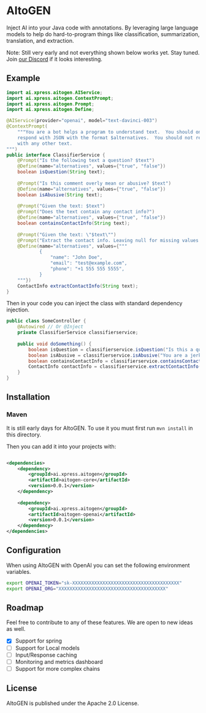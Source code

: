 # AItoGEN

Inject AI into your Java code with annotations. By leveraging large language 
models to help do hard-to-program things like classification, summarization, 
translation, and extraction.

Note:  Still very early and not everything shown below works yet.  Stay tuned.  
Join [our Discord](https://discord.com/invite/vgEg2ZtxCw) if it looks interesting.

## Example


```java
import ai.xpress.aitogen.AIService;
import ai.xpress.aitogen.ContextPrompt;
import ai.xpress.aitogen.Prompt;
import ai.xpress.aitogen.Define;

@AIService(provider="openai", model="text-davinci-003")
@ContextPrompt(
    """You are a bot helps a program to understand text.  You should only 
    respond with JSON with the format $alternatives.  You should not respond 
    with any other text.
""")
public interface ClassifierService {
    @Prompt("Is the following text a question? $text")
    @Define(name="alternatives", values={"true", "false"})
    boolean isQuestion(String text);
    
    @Prompt("Is this comment overly mean or abusive? $text")
    @Define(name="alternatives", values={"true", "false"})
    boolean isAbusive(String text);
    
    @Prompt("Given the text: $text")
    @Prompt("Does the text contain any contact info?")
    @Define(name="alternatives", values={"true", "false"})
    boolean containsContactInfo(String text);
    
    @Prompt("Given the text: \"$text\"")
    @Prompt("Extract the contact info. Leaving null for missing values.")
    @Define(name="alternatives", values={"""
            {
                "name": "John Doe",
                "email": "test@example.com",
                "phone": "+1 555 555 5555",
            }
    """})
    ContactInfo extractContactInfo(String text);
}

```

Then in your code you can inject the class with standard dependency injection.

```java
public class SomeController {
    @Autowired // Or @Inject
    private ClassifierService classifierservice;
    
    public void doSomething() {
        boolean isQuestion = classifierservice.isQuestion("Is this a question?");
        boolean isAbusive = classifierservice.isAbusive("You are a jerk!");
        boolean containsContactInfo = classifierservice.containsContactInfo("Call me at 555-555-5555");
        ContactInfo contactInfo = classifierservice.extractContactInfo("Call me at 555-555-5555");
    }
}
```

## Installation

### Maven


It is still early days for AItoGEN.  To use it you must first run `mvn install` in this directory.

Then you can add it into your projects with:

```xml

<dependencies>
    <dependency>
        <groupId>ai.xpress.aitogen</groupId>
        <artifactId>aitogen-core</artifactId>
        <version>0.0.1</version>
    </dependency>
    
    <dependency>
        <groupId>ai.xpress.aitogen</groupId>
        <artifactId>aitogen-openai</artifactId>
        <version>0.0.1</version>
    </dependency>
</dependencies>

```


## Configuration

When using AItoGEN with OpenAI you can set the following environment variables.

```bash
export OPENAI_TOKEN="sk-XXXXXXXXXXXXXXXXXXXXXXXXXXXXXXXXXXXXXXX"
export OPENAI_ORG="XXXXXXXXXXXXXXXXXXXXXXXXXXXXXXXXXXXXXXX"
```

## Roadmap

Feel free to contribute to any of these features.  We are open to new ideas as well.

- [X] Support for spring
- [ ] Support for Local models 
- [ ] Input/Response caching
- [ ] Monitoring and metrics dashboard
- [ ] Support for more complex chains

## License

AItoGEN is published under the Apache 2.0 License.







